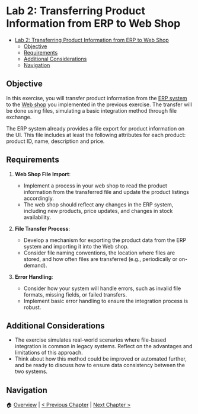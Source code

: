 # Lab 2: Transferring Product Information from ERP to Web Shop

<!--toc:start-->

- [Lab 2: Transferring Product Information from ERP to Web Shop](#lab-2-transferring-product-information-from-erp-to-web-shop)
  - [Objective](#objective)
  - [Requirements](#requirements)
  - [Additional Considerations](#additional-considerations)
  - [Navigation](#navigation)
  <!--toc:end-->

## Objective

In this exercise, you will transfer product information from the [ERP
system](./mini-erp.md) to the [Web shop](./simple-web-shop.md) you implemented
in the previous exercise. The transfer will be done using files, simulating a
basic integration method through file exchange.

The ERP system already provides a file export for product information on the
UI. This file includes at least the following attributes for each product:
product ID, name, description and price.

## Requirements

1. **Web Shop File Import**:

   - Implement a process in your web shop to read the product information from
     the transferred file and update the product listings accordingly.
   - The web shop should reflect any changes in the ERP system, including new
     products, price updates, and changes in stock availability.

2. **File Transfer Process**:

   - Develop a mechanism for exporting the product data from the ERP system and
     importing it into the Web shop.
   - Consider file naming conventions, the location where files are stored, and
     how often files are transferred (e.g., periodically or on-demand).

3. **Error Handling**:
   - Consider how your system will handle errors, such as invalid file formats,
     missing fields, or failed transfers.
   - Implement basic error handling to ensure the integration process is
     robust.

## Additional Considerations

- The exercise simulates real-world scenarios where file-based integration is
  common in legacy systems. Reflect on the advantages and limitations of this
  approach.
- Think about how this method could be improved or automated further, and be
  ready to discuss how to ensure data consistency between the two systems.

## Navigation

🏠 [Overview](../README.md) | [< Previous Chapter](./simple-web-shop.md) | [Next Chapter >](./rpc.md)
